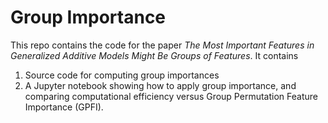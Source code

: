 # Group Importance

This repo contains the code for the paper *The Most Important Features in Generalized Additive Models Might Be Groups of Features*. It contains
1. Source code for computing group importances
2. A Jupyter notebook showing how to apply group importance, and comparing computational efficiency versus Group Permutation Feature Importance (GPFI).

